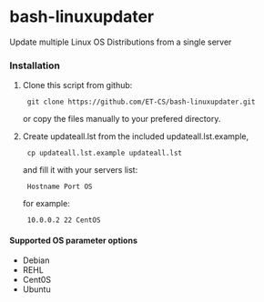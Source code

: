 bash-linuxupdater
=================

Update multiple Linux OS Distributions from a single server

### Installation

1. Clone this script from github:

        git clone https://github.com/ET-CS/bash-linuxupdater.git

    or copy the files manually to your prefered directory.

2. Create updateall.lst from the included updateall.lst.example,

        cp updateall.lst.example updateall.lst

    and fill it with your servers list:

        Hostname Port OS

    for example:

        10.0.0.2 22 CentOS


#### Supported OS parameter options
* Debian
* REHL
* Cent0S
* Ubuntu